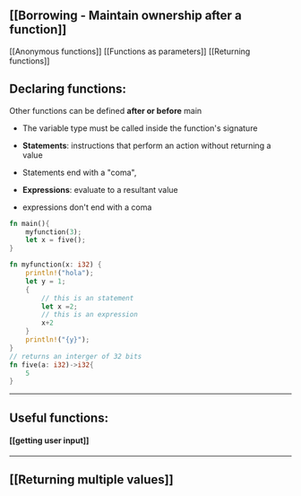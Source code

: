 ## [[Borrowing - Maintain ownership after a function]]

[[Anonymous functions]]
[[Functions as parameters]]
[[Returning functions]]
## Declaring functions:
Other functions can be defined **after or before** main

- The variable type must be called inside the function's signature
-  **Statements**:  instructions that perform an action without returning a value
- Statements end with a "coma", 

- **Expressions**: evaluate to a resultant value
- expressions don't end with a coma

```Rust
fn main(){
	myfunction(3);
	let x = five();
}

fn myfunction(x: i32) {
	println!("hola");
	let y = 1; 
	{
		// this is an statement
		let x =2;
		// this is an expression
		x+2
	}
	println!("{y}");
}
// returns an interger of 32 bits
fn five(a: i32)->i32{
	5
}
```


---


## Useful functions:
#### [[getting user input]]

---

## [[Returning multiple values]]
